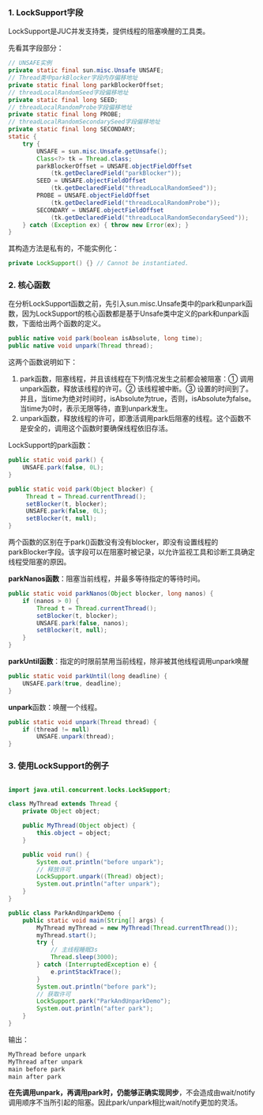 ### 1. LockSupport字段

LockSupport是JUC并发支持类，提供线程的阻塞唤醒的工具类。

先看其字段部分：

```java
// UNSAFE实例
private static final sun.misc.Unsafe UNSAFE; 
// Thread类中parkBlocker字段内存偏移地址
private static final long parkBlockerOffset;
// threadLocalRandomSeed字段偏移地址
private static final long SEED;
// threadLocalRandomProbe字段偏移地址
private static final long PROBE;
// threadLocalRandomSecondarySeed字段偏移地址
private static final long SECONDARY;
static {
    try {
        UNSAFE = sun.misc.Unsafe.getUnsafe();
        Class<?> tk = Thread.class;
        parkBlockerOffset = UNSAFE.objectFieldOffset
            (tk.getDeclaredField("parkBlocker"));
        SEED = UNSAFE.objectFieldOffset
            (tk.getDeclaredField("threadLocalRandomSeed"));
        PROBE = UNSAFE.objectFieldOffset
            (tk.getDeclaredField("threadLocalRandomProbe"));
        SECONDARY = UNSAFE.objectFieldOffset
            (tk.getDeclaredField("threadLocalRandomSecondarySeed"));
    } catch (Exception ex) { throw new Error(ex); }
}
```

其构造方法是私有的，不能实例化：

```java
private LockSupport() {} // Cannot be instantiated.
```

### 2. 核心函数

在分析LockSupport函数之前，先引入sun.misc.Unsafe类中的park和unpark函数，因为LockSupport的核心函数都是基于Unsafe类中定义的park和unpark函数，下面给出两个函数的定义。

```java
public native void park(boolean isAbsolute, long time);
public native void unpark(Thread thread);
```

这两个函数说明如下：

1. park函数，阻塞线程，并且该线程在下列情况发生之前都会被阻塞：① 调用unpark函数，释放该线程的许可。② 该线程被中断。③ 设置的时间到了。并且，当time为绝对时间时，isAbsolute为true，否则，isAbsolute为false。当time为0时，表示无限等待，直到unpark发生。
2. unpark函数，释放线程的许可，即激活调用park后阻塞的线程。这个函数不是安全的，调用这个函数时要确保线程依旧存活。



LockSupport的park函数：

```java
public static void park() {
    UNSAFE.park(false, 0L);
}

public static void park(Object blocker) {
     Thread t = Thread.currentThread();
     setBlocker(t, blocker);
     UNSAFE.park(false, 0L);
     setBlocker(t, null);
}
```

两个函数的区别在于park()函数没有没有blocker，即没有设置线程的parkBlocker字段。该字段可以在阻塞时被记录，以允许监视工具和诊断工具确定线程受阻塞的原因。



**parkNanos函数**：阻塞当前线程，并最多等待指定的等待时间。

```java
public static void parkNanos(Object blocker, long nanos) {
    if (nanos > 0) {
        Thread t = Thread.currentThread();
        setBlocker(t, blocker);
        UNSAFE.park(false, nanos);
        setBlocker(t, null);
    }
}
```



**parkUntil函数**：指定的时限前禁用当前线程，除非被其他线程调用unpark唤醒

```java
public static void parkUntil(long deadline) {
    UNSAFE.park(true, deadline);
}
```



**unpark**函数：唤醒一个线程。

```java
public static void unpark(Thread thread) {
    if (thread != null)
        UNSAFE.unpark(thread);
}
```



### 3. 使用LockSupport的例子



```java

import java.util.concurrent.locks.LockSupport;

class MyThread extends Thread {
    private Object object;

    public MyThread(Object object) {
        this.object = object;
    }

    public void run() {
        System.out.println("before unpark");        
        // 释放许可
        LockSupport.unpark((Thread) object);
        System.out.println("after unpark");
    }
}

public class ParkAndUnparkDemo {
    public static void main(String[] args) {
        MyThread myThread = new MyThread(Thread.currentThread());
        myThread.start();
        try {
            // 主线程睡眠3s
            Thread.sleep(3000);
        } catch (InterruptedException e) {
            e.printStackTrace();
        }
        System.out.println("before park");
        // 获取许可
        LockSupport.park("ParkAndUnparkDemo");
        System.out.println("after park");
    }
}
```

输出：

```java
MyThread before unpark
MyThread after unpark
main before park
main after park
```



**在先调用unpark，再调用park时，仍能够正确实现同步**，不会造成由wait/notify调用顺序不当所引起的阻塞。因此park/unpark相比wait/notify更加的灵活。



















